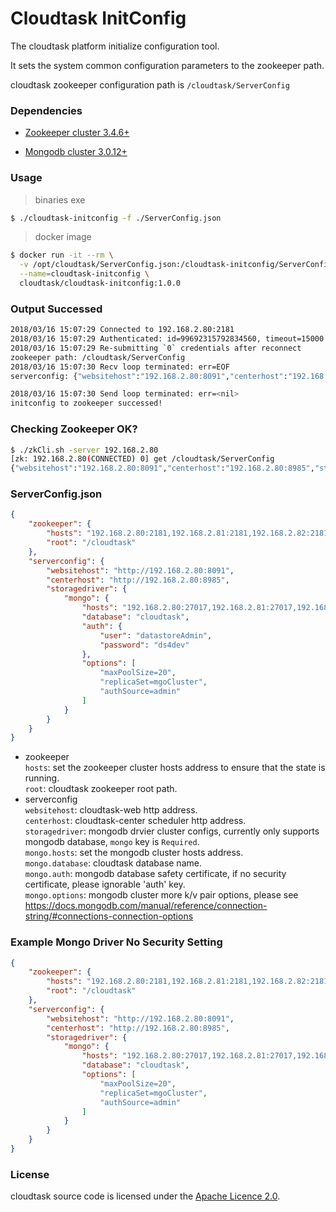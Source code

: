 # Cloudtask InitConfig

The cloudtask platform initialize configuration tool.   

It sets the system common configuration parameters to the zookeeper path.

cloudtask zookeeper configuration path is `/cloudtask/ServerConfig`

### Dependencies

- [Zookeeper cluster 3.4.6+](https://zookeeper.apache.org)   

- [Mongodb cluster 3.0.12+](https://www.mongodb.com)  
  

### Usage

> binaries exe
``` bash
$ ./cloudtask-initconfig -f ./ServerConfig.json
```

> docker image
``` bash
$ docker run -it --rm \
  -v /opt/cloudtask/ServerConfig.json:/cloudtask-initconfig/ServerConfig.json \
  --name=cloudtask-initconfig \
  cloudtask/cloudtask-initconfig:1.0.0
```


### Output Successed
``` bash
2018/03/16 15:07:29 Connected to 192.168.2.80:2181
2018/03/16 15:07:29 Authenticated: id=99692315792834560, timeout=15000
2018/03/16 15:07:29 Re-submitting `0` credentials after reconnect
zookeeper path: /cloudtask/ServerConfig
2018/03/16 15:07:30 Recv loop terminated: err=EOF
serverconfig: {"websitehost":"192.168.2.80:8091","centerhost":"192.168.2.80:8985","storagedriver":{"mongo":{"auth":{"password":"ds4dev","user":"datastoreAdmin"},"database":"cloudtask","hosts":"192.168.2.80:27017,192.168.2.81:27017,192.168.2.82:27017","options":["maxPoolSize=20","replicaSet=mgoCluster","authSource=admin"]}}}

2018/03/16 15:07:30 Send loop terminated: err=<nil>
initconfig to zookeeper successed!
```

### Checking Zookeeper OK?
``` bash
$ ./zkCli.sh -server 192.168.2.80
[zk: 192.168.2.80(CONNECTED) 0] get /cloudtask/ServerConfig
{"websitehost":"192.168.2.80:8091","centerhost":"192.168.2.80:8985","storagedriver":{"mongo":{"auth":{"password":"ds4dev","user":"datastoreAdmin"},"database":"cloudtask","hosts":"192.168.2.80:27017,192.168.2.81:27017,192.168.2.82:27017","options":["maxPoolSize=20","replicaSet=mgoCluster","authSource=admin"]}}}
```

### ServerConfig.json

``` json
{
    "zookeeper": {
        "hosts": "192.168.2.80:2181,192.168.2.81:2181,192.168.2.82:2181",
        "root": "/cloudtask"
    },
    "serverconfig": {
        "websitehost": "http://192.168.2.80:8091",
        "centerhost": "http://192.168.2.80:8985",
        "storagedriver": {
            "mongo": {
                "hosts": "192.168.2.80:27017,192.168.2.81:27017,192.168.2.82:27017",
                "database": "cloudtask",
                "auth": {
                    "user": "datastoreAdmin",
                    "password": "ds4dev"
                },
                "options": [
                    "maxPoolSize=20",
                    "replicaSet=mgoCluster",
                    "authSource=admin"
                ]
            }
        }
    }
}
```

- zookeeper   
  `hosts`: set the zookeeper cluster hosts address to ensure that the state is running.   
  `root`: cloudtask zookeeper root path.   
- serverconfig   
  `websitehost`: cloudtask-web http address.   
  `centerhost`: cloudtask-center scheduler http address.      
  `storagedriver`: mongodb drvier cluster configs, currently only supports mongodb database, `mongo` key is `Required`.    
  `mongo.hosts`: set the mongodb cluster hosts address.   
  `mongo.database`: cloudtask database name.   
  `mongo.auth`: mongodb database safety certificate, if no security certificate, please ignorable 'auth' key.   
  `mongo.options`: mongodb cluster more k/v pair options, please see https://docs.mongodb.com/manual/reference/connection-string/#connections-connection-options 


### Example Mongo Driver No Security Setting

``` json
{
    "zookeeper": {
        "hosts": "192.168.2.80:2181,192.168.2.81:2181,192.168.2.82:2181",
        "root": "/cloudtask"
    },
    "serverconfig": {
        "websitehost": "http://192.168.2.80:8091",
        "centerhost": "http://192.168.2.80:8985",
        "storagedriver": {
            "mongo": {
                "hosts": "192.168.2.80:27017,192.168.2.81:27017,192.168.2.82:27017",
                "database": "cloudtask",
                "options": [
                    "maxPoolSize=20",
                    "replicaSet=mgoCluster",
                    "authSource=admin"
                ]
            }
        }
    }
}
```
### License
cloudtask source code is licensed under the [Apache Licence 2.0](http://www.apache.org/licenses/LICENSE-2.0.html). 